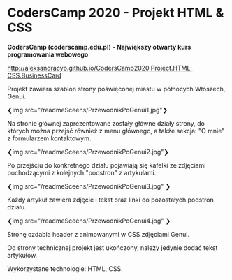 # CodersCamp 2020 - Projekt HTML & CSS
**CodersCamp (coderscamp.edu.pl) - Największy otwarty kurs programowania webowego** 

http://aleksandracyp.github.io/CodersCamp2020.Project.HTML-CSS.BusinessCard

Projekt zawiera szablon strony poświęconej miastu w północych Włoszech, Genui. 

❮img src="/readmeSceens/PrzewodnikPoGenui1.jpg"❯

Na stronie głównej zaprezentowane zostały główne działy strony, do których można przejść również z menu głównego, a także sekcja: "O mnie" z formularzem kontaktowym. 

❮img src="/readmeSceens/PrzewodnikPoGenui2.jpg"❯

Po przejściu do konkretnego działu pojawiają się kafelki ze zdjęciami pochodzącymi z kolejnych "podstron" z artykułami. 

❮img src="/readmeSceens/PrzewodnikPoGenui3.jpg" ❯

Każdy artykuł zawiera zdjęcie i tekst oraz linki do pozostałych podstron działu. 

❮img src="/readmeSceens/PrzewodnikPoGenui4.jpg" ❯

Stronę ozdabia header z animowanymi w CSS zdjęciami Genui. 

Od strony technicznej projekt jest ukończony, należy jedynie dodać tekst artykułów. 

Wykorzystane technologie: HTML, CSS.